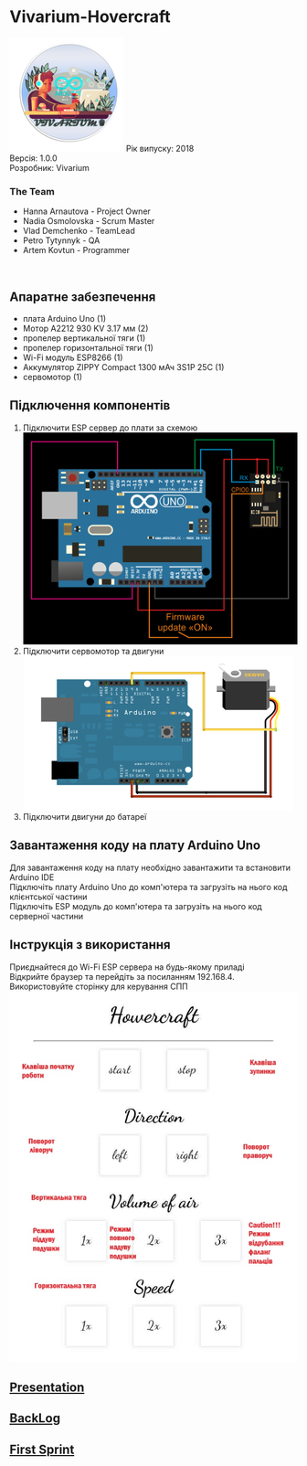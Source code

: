 # Vivarium-Hovercraft
<img src="logo.png" height=200 width=200/>
Рік випуску: 2018<br/>
Версія: 1.0.0<br/>
Розробник: Vivarium<br/>

### The Team
* Hanna Arnautova - Project Owner
* Nadia Osmolovska - Scrum Master
* Vlad Demchenko - TeamLead
* Petro Tytynnyk - QA
* Artem Kovtun - Programmer

<br/>

## Апаратне забезпечення
<ul>
  <li>плата Arduino Uno (1)</li>
  <li>Мотор A2212 930 KV 3.17 мм (2)</li>
  <li>пропелер вертикальної тяги (1)</li>
  <li>пропелер горизонтальної тяги (1)</li>
  <li>Wi-Fi модуль ESP8266 (1)</li>
  <li>Аккумулятор ZIPPY Compact 1300 мАч 3S1P 25С (1)</li>
  <li>сервомотор (1)</li>
</ul>

## Підключення компонентів
<ol>
  <li>Підключити ESP сервер до плати за схемою<br/><img src="server.png"/></li>
  <li>Підключити сервомотор та двигуни<br/><img src="motor.png"/></li>
  <li>Підключити двигуни до батареї<br/></li>
</ol>

## Завантаження коду на плату Arduino Uno
Для завантаження коду на плату необхідно завантажити та встановити Arduino IDE<br/>
Підключіть плату Arduino Uno до комп'ютера та загрузіть на нього код клієнтської частини<br/>
Підключіть ESP модуль до комп'ютера та загрузіть на нього код серверної частини<br/>

## Інструкція з використання
Приєднайтеся до Wi-Fi ESP сервера на будь-якому приладі<br/>
Відкрийте браузер та перейдіть за посиланням 192.168.4.<br/>
Використовуйте сторінку для керування СПП<br/>
<img src="manual.jpg"/>

## [Presentation](https://docs.google.com/presentation/d/1z1jvBicq476FkcBde9EGEOWvIidIvTBUfIk4BAZKZ3M)
## [BackLog](https://docs.google.com/spreadsheets/d/1z6GHyuT0LEgNXhS-u-57becTaySEWEbpg2JHoDbA46c/edit#gid=1759425724)
## [First Sprint](https://docs.google.com/document/d/1OwtERoratjiM7CB4FbCCmYMP_eNZL4QrRwFtyWmVyFo/edit)

